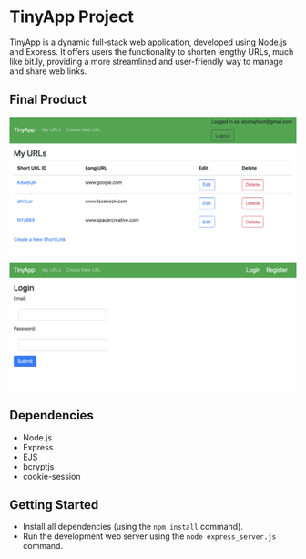# TinyApp Project

TinyApp is a dynamic full-stack web application, developed using Node.js and Express. It offers users the functionality to shorten lengthy URLs, much like bit.ly, providing a more streamlined and user-friendly way to manage and share web links.

## Final Product

!["Keep track of all your shortened URLS!"](https://github.com/alyshajoy/tinyapp/blob/main/docs/urls-page.png?raw=true)
!["Includes login functionality."](https://github.com/alyshajoy/tinyapp/blob/main/docs/login-page.png?raw=true)

## Dependencies

- Node.js
- Express
- EJS
- bcryptjs
- cookie-session

## Getting Started

- Install all dependencies (using the `npm install` command).
- Run the development web server using the `node express_server.js` command.